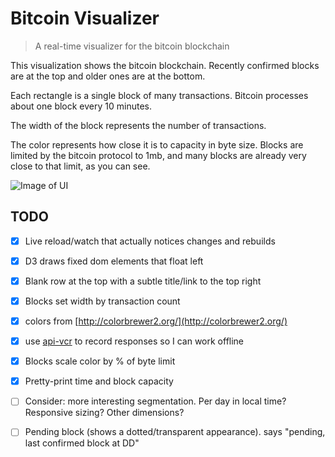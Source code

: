 # Bitcoin Visualizer

> A real-time visualizer for the bitcoin blockchain

This visualization shows the bitcoin blockchain. Recently confirmed blocks are at the top and older ones are at the bottom.

Each rectangle is a single block of many transactions. Bitcoin processes about one block every 10 minutes.

The width of the block represents the number of transactions.

The color represents how close it is to capacity in byte size. Blocks are limited by the bitcoin protocol to 1mb, and many blocks are already very close to that limit, as you can see.

![Image of UI](https://raw.githubusercontent.com/SimplGy/bitcoin-visualizer/master/docs/screen2015-04.png)

## TODO

- [x] Live reload/watch that actually notices changes and rebuilds
- [x] D3 draws fixed dom elements that float left
- [x] Blank row at the top with a subtle title/link to the top right
- [x] Blocks set width by transaction count
- [x] colors from [http://colorbrewer2.org/](http://colorbrewer2.org/)
- [x] use [api-vcr](https://www.npmjs.com/package/api-vcr) to record responses so I can work offline
- [x] Blocks scale color by % of byte limit
- [x] Pretty-print time and block capacity
- [ ] Consider: more interesting segmentation. Per day in local time? Responsive sizing? Other dimensions?
- [ ] Pending block (shows a dotted/transparent appearance). says "pending, last confirmed block at DD"


